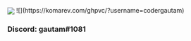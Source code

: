 
<img align="center" src="https://github-readme-stats.vercel.app/api/top-langs/?username=codergautam&count_private=true&langs_count=7&theme=dark&layout=compact" />
![](https://komarev.com/ghpvc/?username=codergautam)


### Discord: gautam#1081
